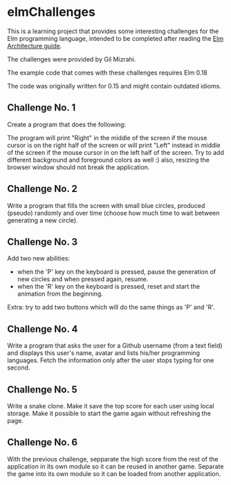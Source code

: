 # elmChallenges

This is a learning project that provides some interesting challenges for the Elm programming language, intended to be completed after reading the [Elm Architecture guide](http://guide.elm-lang.org/architecture/index.html).

The challenges were provided by Gil Mizrahi. 

The example code that comes with these challenges requires Elm 0.18 

The code was originally written for 0.15 and might contain outdated idioms.  

## Challenge No. 1

Create a program that does the following:

The program will print "Right" in the middle of the screen if the mouse cursor is on the right half of the screen or will print "Left" instead in middle of the screen if the mouse cursor in on the left half of the screen. Try to add different background and foreground colors as well :) also, resizing the browser window should not break the application.

## Challenge No. 2 

Write a program that fills the screen with small blue circles, produced (pseudo) randomly and over time (choose how much time to wait between generating a new circle).

## Challenge No. 3 

Add two new abilities:
 
- when the 'P' key on the keyboard is pressed, pause the generation of new circles and when pressed again, resume.
- when the 'R' key on the keyboard is pressed, reset and start the animation from the beginning.

Extra: try to add two buttons which will do the same things as 'P' and 'R'.

## Challenge No. 4

Write a program that asks the user for a Github username (from a text field) and displays this user's name, avatar and lists his/her programming languages. Fetch the information only after the user stops typing for one second. 

## Challenge No. 5

Write a snake clone. Make it save the top score for each user using local storage. Make it possible to start the game again without refreshing the page.

## Challenge No. 6 

With the previous challenge, sepparate the high score from the rest of the application in its own module so it can be reused in another game. Separate the game into its own module so it can be loaded from another application. 
